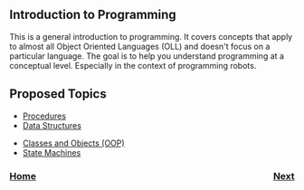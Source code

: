 ## Introduction to Programming
This is a general introduction to programming.  It covers concepts that apply to almost all Object Oriented Languages (OLL) and doesn't focus on a particular language.  The goal is to help you understand programming at a conceptual level.  Especially in the context of programming robots.

## Proposed Topics
- [Procedures](procedures.md)
- [Data Structures](datastructures.md)
<!-- - Program files, compilers, linkers, and loaders.
- Stacks, Heaps, and program execution.
- Memory allocation.
- Variable storage and memory pointers.
- Variable scope.
- Declarations and definitions. 
- Functions and parameter passing.
  - Pass by value
  - Pass by reference
  - Return values -->
- [Classes and Objects (OOP)](classes.md) 
- [State Machines](statemachines.md)



<h3><span style="float:left">
<a href="../index">Home</a></span>
<span style="float:right">
<a href="../Java/intro">Next</a></span></h3>
